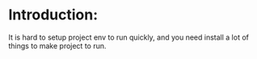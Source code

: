 # Introduction: #
   It is hard to setup project env to run quickly, and you need install a lot of things to make
project to run.